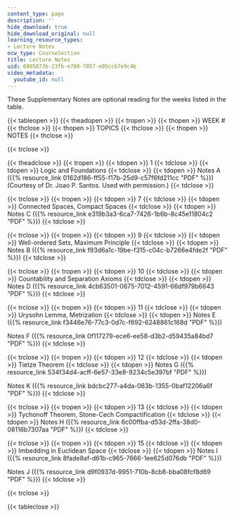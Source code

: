 ```yaml
---
content_type: page
description: ''
hide_download: true
hide_download_original: null
learning_resource_types:
- Lecture Notes
ocw_type: CourseSection
title: Lecture Notes
uid: 6005873b-23fb-e788-7057-e05ccb7e9c4b
video_metadata:
  youtube_id: null
---
```


These Supplementary Notes are optional reading for the weeks listed in the table.

{{< tableopen >}}
{{< theadopen >}}
{{< tropen >}}
{{< thopen >}}
WEEK #
{{< thclose >}}
{{< thopen >}}
TOPICS
{{< thclose >}}
{{< thopen >}}
NOTES
{{< thclose >}}

{{< trclose >}}

{{< theadclose >}}
{{< tropen >}}
{{< tdopen >}}
1
{{< tdclose >}}
{{< tdopen >}}
Logic and Foundations
{{< tdclose >}}
{{< tdopen >}}
Notes A ({{% resource_link 0162d186-ff55-f17b-25d9-c57f6fd211cc "PDF" %}}) (Courtesy of Dr. Joao P. Santos. Used with permission.)
{{< tdclose >}}

{{< trclose >}}
{{< tropen >}}
{{< tdopen >}}
7
{{< tdclose >}}
{{< tdopen >}}
Connected Spaces, Compact Spaces
{{< tdclose >}}
{{< tdopen >}}
Notes C ({{% resource_link e319b3a3-6ca7-7426-1b6b-8c45e11804c2 "PDF" %}})
{{< tdclose >}}

{{< trclose >}}
{{< tropen >}}
{{< tdopen >}}
9
{{< tdclose >}}
{{< tdopen >}}
Well-ordered Sets, Maximum Principle
{{< tdclose >}}
{{< tdopen >}}
Notes B ({{% resource_link f93d6a1c-19be-f315-c04c-b7266e4fde2f "PDF" %}})
{{< tdclose >}}

{{< trclose >}}
{{< tropen >}}
{{< tdopen >}}
10
{{< tdclose >}}
{{< tdopen >}}
Countability and Separation Axioms
{{< tdclose >}}
{{< tdopen >}}
Notes D ({{% resource_link 4cb63501-0675-7012-4591-66df979b6643 "PDF" %}})
{{< tdclose >}}

{{< trclose >}}
{{< tropen >}}
{{< tdopen >}}
11
{{< tdclose >}}
{{< tdopen >}}
Urysohn Lemma, Metrization
{{< tdclose >}}
{{< tdopen >}}
Notes E ({{% resource_link f3446e76-77c3-0d7c-f692-6248861c168d "PDF" %}})  
  
Notes F ({{% resource_link 0f117279-ece6-ee58-d3b2-d59435a84bd7 "PDF" %}})
{{< tdclose >}}

{{< trclose >}}
{{< tropen >}}
{{< tdopen >}}
12
{{< tdclose >}}
{{< tdopen >}}
Tietze Theorem
{{< tdclose >}}
{{< tdopen >}}
Notes G ({{% resource_link 534f34d4-acff-6e57-33e8-9234c5e397bf "PDF" %}})  
  
Notes K ({{% resource_link bdcbc277-a4da-063b-1355-0baf12206a6f "PDF" %}})
{{< tdclose >}}

{{< trclose >}}
{{< tropen >}}
{{< tdopen >}}
13
{{< tdclose >}}
{{< tdopen >}}
Tychonoff Theorem, Stone-Cech Compactification
{{< tdclose >}}
{{< tdopen >}}
Notes H ({{% resource_link 6c00ffba-d53d-2ffa-38d0-08116b7307aa "PDF" %}})
{{< tdclose >}}

{{< trclose >}}
{{< tropen >}}
{{< tdopen >}}
15
{{< tdclose >}}
{{< tdopen >}}
Imbedding in Euclidean Space
{{< tdclose >}}
{{< tdopen >}}
Notes I ({{% resource_link 8fade8af-d61b-c965-7666-1ee625d076db "PDF" %}})  
  
Notes J ({{% resource_link d9f0937d-9951-710b-8cb8-bba08fcf8d69 "PDF" %}})
{{< tdclose >}}

{{< trclose >}}

{{< tableclose >}}